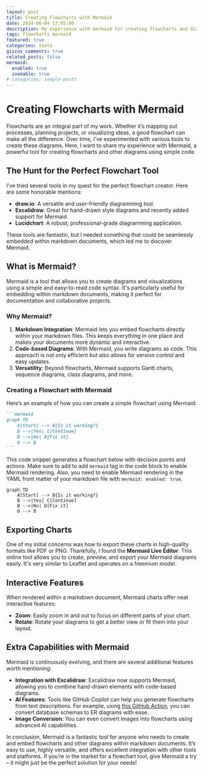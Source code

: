 ```yaml
---
layout: post
title: Creating Flowcharts with Mermaid
date: 2024-06-04 17:05:00
description: My experience with mermaid for creating flowcharts and diagrams using simple code. 
tags: flowcharts mermaid
featured: true
categories: tools
giscus_comments: true
related_posts: false
mermaid:
  enabled: true
  zoomable: true
# categories: sample-posts
---
```


# Creating Flowcharts with Mermaid

Flowcharts are an integral part of my work. Whether it’s mapping out processes, planning projects, or visualizing ideas, a good flowchart can make all the difference. Over time, I've experimented with various tools to create these diagrams. Here, I want to share my experience with Mermaid, a powerful tool for creating flowcharts and other diagrams using simple code.

## The Hunt for the Perfect Flowchart Tool

I've tried several tools in my quest for the perfect flowchart creator. Here are some honorable mentions:

- **draw.io**: A versatile and user-friendly diagramming tool.
- **Excalidraw**: Great for hand-drawn style diagrams and recently added support for Mermaid.
- **Lucidchart**: A robust, professional-grade diagramming application.

These tools are fantastic, but I needed something that could be seamlessly embedded within markdown documents, which led me to discover Mermaid.

## What is Mermaid?

Mermaid is a tool that allows you to create diagrams and visualizations using a simple and easy-to-read code syntax. It's particularly useful for embedding within markdown documents, making it perfect for documentation and collaborative projects.

### Why Mermaid?

1. **Markdown Integration**: Mermaid lets you embed flowcharts directly within your markdown files. This keeps everything in one place and makes your documents more dynamic and interactive.
2. **Code-based Diagrams**: With Mermaid, you write diagrams as code. This approach is not only efficient but also allows for version control and easy updates.
3. **Versatility**: Beyond flowcharts, Mermaid supports Gantt charts, sequence diagrams, class diagrams, and more.

### Creating a Flowchart with Mermaid

Here’s an example of how you can create a simple flowchart using Mermaid:


````markdown
```mermaid
graph TD
    A[Start] --> B{Is it working?}
    B -->|Yes| C[Continue]
    B -->|No| D[Fix it]
    D --> B
```
````   

This code snippet generates a flowchart below with decision points and actions. Make sure to add to add `mermaid` tag in the code block to enable Mermaid rendering. Also, you need to enable Mermaid rendering in the YAML front matter of your markdown file with `mermaid: enabled: true`.   

```mermaid
graph TD
    A[Start] --> B{Is it working?}
    B -->|Yes| C[Continue]
    B -->|No| D[Fix it]
    D --> B
```

## Exporting Charts

One of my initial concerns was how to export these charts in high-quality formats like PDF or PNG. Thankfully, I found the **Mermaid Live Editor**. This online tool allows you to create, preview, and export your Mermaid diagrams easily. It's very similar to Leaflet and operates on a freemium model.

## Interactive Features

When rendered within a markdown document, Mermaid charts offer neat interactive features:

- **Zoom**: Easily zoom in and out to focus on different parts of your chart.
- **Rotate**: Rotate your diagrams to get a better view or fit them into your layout.

## Extra Capabilities with Mermaid

Mermaid is continuously evolving, and there are several additional features worth mentioning:

- **Integration with Excalidraw**: Excalidraw now supports Mermaid, allowing you to combine hand-drawn elements with code-based diagrams.
- **AI Features**: Tools like GitHub Copilot can help you generate flowcharts from text descriptions. For example, using [this GitHub Action](https://github.com/marketplace/actions/export-mermaidjs-erdiagrams-from-database), you can convert database schemas to ER diagrams with ease.
- **Image Conversion**: You can even convert images into flowcharts using advanced AI capabilities.

In conclusion, Mermaid is a fantastic tool for anyone who needs to create and embed flowcharts and other diagrams within markdown documents. It’s easy to use, highly versatile, and offers excellent integration with other tools and platforms. If you’re in the market for a flowchart tool, give Mermaid a try – it might just be the perfect solution for your needs!